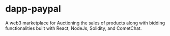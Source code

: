 # dapp-paypal
A web3 marketplace for Auctioning the sales of products along with bidding functionalities built with React, NodeJs, Solidity, and CometChat.
